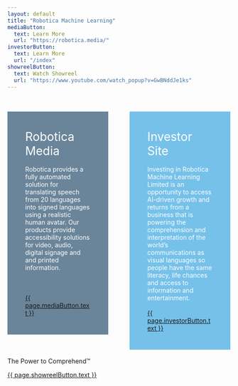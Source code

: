 ```yaml
---
layout: default
title: "Robotica Machine Learning"
mediaButton: 
  text: Learn More
  url: "https://robotica.media/"
investorButton: 
  text: Learn More
  url: "/index"
showreelButton: 
  text: Watch Showreel
  url: "https://www.youtube.com/watch_popup?v=GwBNddJe1ks"
---
```

<section class = 'content-home wrap center'>

<br />
<br />
<div style="width: 45%; background-color: #6a8599; display: inline-block; vertical-align: top;">
  <div style="padding: 2.5rem; color: white">
    <font style="font-size: 20pt">Robotica Media</font>
    <br />
    <br />
    Robotica provides a fully automated solution for translating speech from 20 languages into signed languages using a realistic human avatar. Our products provide accessibility solutions for video, audio, digital signage and and printed information.
    <br />
    <br />
    <br />
    <br />
    <a href = '{{ page.mediaButton.url }}' class = 'button'>{{ page.mediaButton.text }}</a>
  </div>
</div>
<div style="width: 8%; display: inline-block;"></div>
<div style="width: 45%; background-color: #76c1ea; display: inline-block; vertical-align: top;">
    <div style="padding: 2.5rem; color: white">
      <font style="font-size: 20pt">Investor Site</font>
      <br />
      <br />
      Investing in Robotica Machine Learning Limited is an opportunity to access AI-driven growth and returns from a business that is powering the comprehension and interpretation of the world’s communications as visual languages so people have the same literacy, life chances and access to information and entertainment.
      <br />
      <br />
      <a href = '{{ page.investorButton.url }}' class = 'button'>{{ page.investorButton.text }}</a>
  </div>
</div>

<br />
<div></div>
<br />
The Power to Comprehend&trade;
<br />

<a href = '{{ page.showreelButton.url }}' class = 'button'>{{ page.showreelButton.text }}</a>

</section>
